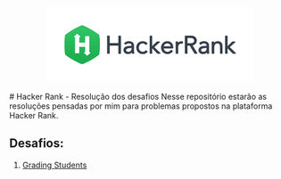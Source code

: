 <p align="center">
  <img src="https://raw.githubusercontent.com/EricEOL/hacker_rank-problems/main/images/logo.png" />
</p>
# Hacker Rank - Resolução dos desafios
Nesse repositório estarão as resoluções pensadas por mim para problemas propostos na plataforma Hacker Rank.

## Desafios:
1. <a href="https://github.com/EricEOL/hacker_rank-problems/tree/main/src/GradingStudents">Grading Students</a>